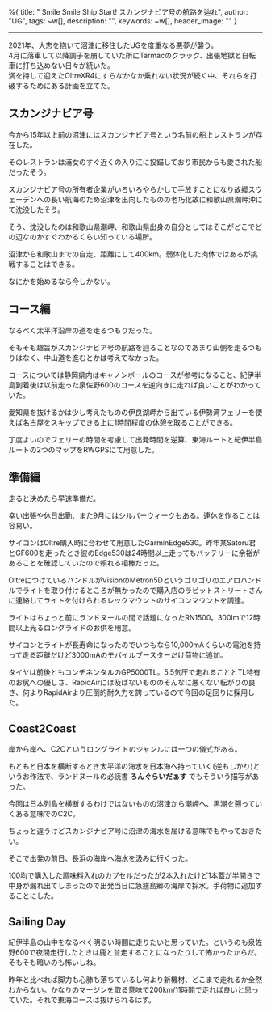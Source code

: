 %{
  title: " Smile Smile Ship Start! スカンジナビア号の航路を辿れ",
  author: "UG",
  tags: ~w[],
  description: "",
  keywords: ~w[],
  header_image: ""
}

---
2021年、大志を抱いて沼津に移住したUGを度重なる悪夢が襲う。  
4月に落車して以降調子を崩していた所にTarmacのクラック、出張地獄と自転車に打ち込めない日々が続いた。  
満を持して迎えたOltreXR4にすらなかなか乗れない状況が続く中、それらを打破するためにある計画を立てた。

## スカンジナビア号

今から15年以上前の沼津にはスカンジナビア号という名前の船上レストランが存在した。

そのレストランは浦女のすぐ近くの入り江に投錨しており市民からも愛された船だったそう。

スカンジナビア号の所有者企業がいろいろやらかして手放すことになり故郷スウェーデンへの長い航海のため沼津を出向したものの老巧化故に和歌山県潮岬沖にて沈没したそう。

そう、沈没したのは和歌山県潮岬、和歌山県出身の自分としてはそこがどこでどの辺なのかすぐわかるくらい知っている場所。

沼津から和歌山までの自走、距離にして400km。弱体化した肉体ではあるが挑戦することはできる。

なにかを始めるなら今しかない。

## コース編

なるべく太平洋沿岸の道を走るつもりだった。

そもそも趣旨がスカンジナビア号の航路を辿ることなのであまり山側を走るつもりはなく、中山道を進むとかは考えてなかった。

コースについては静岡県内はキャノンボールのコースが参考になること、紀伊半島到着後は以前走った泉佐野600のコースを逆向きに走れば良いことがわかっていた。

愛知県を抜けるかは少し考えたものの伊良湖岬から出ている伊勢湾フェリーを使えば名古屋をスキップできる上に1時間程度の休憩を取ることができる。

丁度よいのでフェリーの時間を考慮して出発時間を逆算、東海ルートと紀伊半島ルートの2つのマップをRWGPSにて用意した。

## 準備編

走ると決めたら早速準備だ。

幸い出張や休日出勤、また9月にはシルバーウィークもある。連休を作ることは容易い。

サイコンはOltre購入時に合わせて用意したGarminEdge530。昨年某Satoru君とGF600を走ったとき彼のEdge530は24時間以上走ってもバッテリーに余裕があることを確認していたので頼れる相棒だった。

OltreにつけているハンドルがVisionのMetron5Dというゴリゴリのエアロハンドルでライトを取り付けるところが無かったので購入店のラビットストリートさんに連絡してライトを付けられるレックマウントのサイコンマウントを調達。

ライトはちょっと前にランドヌールの間で話題になったRN1500。300lmで12時間以上光るロングライドのお供を用意。

サイコンとライトが長寿命になったのでいつもなら10,000mAくらいの電池を持って走る距離だけど3000mAのモバイルブースターだけ荷物に追加。

タイヤは前後ともコンチネンタルのGP5000TL。5.5気圧で走れることとTL特有のお尻への優しさ、RapidAirには及ばないもののそんなに悪くない転がりの良さ、何よりRapidAirより圧倒的耐久力を誇っているので今回の足回りに採用した。

## Coast2Coast

岸から岸へ、C2Cというロングライドのジャンルには一つの儀式がある。

もともと日本を横断するとき太平洋の海水を日本海へ持っていく(逆もしかり)というお作法で、ランドヌールの必読書 **ろんぐらいだぁす** でもそういう描写があった。

今回は日本列島を横断するわけではないものの沼津から潮岬へ、黒潮を遡っていくある意味でのC2C。

ちょっと違うけどスカンジナビア号に沼津の海水を届ける意味でもやっておきたい。

そこで出発の前日、長浜の海岸へ海水を汲みに行くった。

100均で購入した調味料入れのカプセルだったが2本入れたけど1本蓋が半開きで中身が漏れ出てしまったので出発当日に急遽島郷の海岸で採水。手荷物に追加することにした。

## Sailing Day

紀伊半島の山中をなるべく明るい時間に走りたいと思っていた。というのも泉佐野600で夜間走行したときは鹿と並走することになったりして怖かったからだ。そもそも暗いのも怖いしね。

昨年と比べれば脚力も心肺も落ちているし何より新機材、どこまで走れるか全然わからない。かなりのマージンを取る意味で200km/11時間で走れば良いと思っていた。それで東海コースは抜けられるはず。


